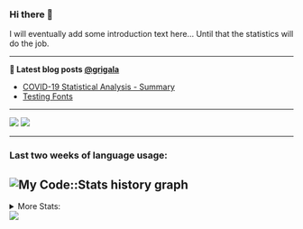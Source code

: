 ### Hi there 👋

I will eventually add some introduction text here... Until that the statistics will do the job. 

<!--
**grigala/grigala** is a ✨ _special_ ✨ repository because its `README.md` (this file) appears on your GitHub profile.

Here are some ideas to get you started:

- 🔭 I’m currently working on ...
- 🌱 I’m currently learning ...
- 👯 I’m looking to collaborate on ...
- 🤔 I’m looking for help with ...
- 💬 Ask me about ...
- 📫 How to reach me: ...
- 😄 Pronouns: ...
- ⚡ Fun fact: ...
-->

---

**📕 Latest blog posts [@grigala](https://grigala.github.io/blog/)**
<!-- BLOG-POST-LIST:START -->
- [COVID-19 Statistical Analysis - Summary](https://grigala.github.io/posts/2020/03/covid-19/)
- [Testing Fonts](https://grigala.github.io/posts/2019/12/testing-fonts/)
<!-- BLOG-POST-LIST:END -->

 ---
 
![](https://grigala-stats.vercel.app/api?username=grigala&count_private=true&show_icons=true&line_height=21&title_color=009930&icon_color=009930) ![](https://grigala-stats.vercel.app/api/top-langs/?username=grigala&layout=compact&title_color=009930)

<!-- images are not the same line
<p align = "center">
    <img src="https://github-readme-stats.vercel.app/api?username=grigala&count_private=true&show_icons=true&theme=dark&line_height=33" width="48%">
    <img src="https://github-readme-stats.vercel.app/api/top-langs/?username=grigala&layout=compact&theme=dark" width="48%">
</p> -->

---
### Last two weeks of language usage:

![My Code::Stats history graph](https://codestats-profile-readme.herokuapp.com/history-graph/grigala?max_languages=15)
---
<details>
<summary> More Stats: </summary>
  
<!--START_SECTION:waka-->
📊 **This Week I Spent My Time On** 

```text
⌚︎ Time Zone: Europe/Zurich

💬 Programming Languages: 
Java                     19 hrs 47 mins      █████████████████░░░░░░░░   71.28% 
Python                   2 hrs 33 mins       ██░░░░░░░░░░░░░░░░░░░░░░░   9.24% 
Asciidoc                 1 hr 28 mins        █░░░░░░░░░░░░░░░░░░░░░░░░   5.3% 
CSS                      1 hr 2 mins         █░░░░░░░░░░░░░░░░░░░░░░░░   3.77% 
Scala                    59 mins             █░░░░░░░░░░░░░░░░░░░░░░░░   3.59%

🔥 Editors: 
IntelliJ                 23 hrs 50 mins      █████████████████████░░░░   85.87% 
PyCharm                  1 hr 41 mins        █░░░░░░░░░░░░░░░░░░░░░░░░   6.11% 
Vim                      1 hr 37 mins        █░░░░░░░░░░░░░░░░░░░░░░░░   5.87% 
VS Code                  32 mins             ░░░░░░░░░░░░░░░░░░░░░░░░░   1.95% 
CLion                    3 mins              ░░░░░░░░░░░░░░░░░░░░░░░░░   0.2%

💻 Operating System: 
Mac                      23 hrs 48 mins      █████████████████████░░░░   85.73% 
Windows                  2 hrs 44 mins       ██░░░░░░░░░░░░░░░░░░░░░░░   9.86% 
Linux                    1 hr 13 mins        █░░░░░░░░░░░░░░░░░░░░░░░░   4.41%

```

**I Mostly Code in Java** 

```text
Java                     6 repos             ████░░░░░░░░░░░░░░░░░░░░░   18.75% 
C++                      3 repos             ██░░░░░░░░░░░░░░░░░░░░░░░   9.38% 
Scala                    3 repos             ██░░░░░░░░░░░░░░░░░░░░░░░   9.38% 
Dart                     3 repos             ██░░░░░░░░░░░░░░░░░░░░░░░   9.38% 
Python                   2 repos             █░░░░░░░░░░░░░░░░░░░░░░░░   6.25%

```



<!--END_SECTION:waka-->

![My Code::Stats history graph](https://codestats-readme.wegfan.cn/history-graph/grigala)
---
</details>

<img src="https://komarev.com/ghpvc/?username=grigala&color=009930"/>

<!-- an additional pinned repositiroes -->
<!-- ![ReadMe Card](https://grigala-stats.vercel.app/api/pin/?username=grigala&repo=3DMMDepthFitting&title_color=008800) -->
